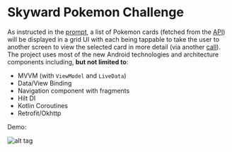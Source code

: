 # Skyward Pokemon Challenge
As instructed in the [prompt](https://gist.github.com/adamshick-Skyward/61cd42e450e192939e31026bec97feee), a list of Pokemon cards (fetched from the [API](https://docs.pokemontcg.io/api-reference/cards/search-cards)) will be displayed in a grid UI with each being tappable to take the user to another screen to view the selected card in more detail (via another [call](https://docs.pokemontcg.io/api-reference/cards/get-card)). The project uses most of the new Android technologies and architecture components including, **but not limited to**:
- MVVM (with `ViewModel` and `LiveData`) 
- Data/View Binding
- Navigation component with fragments 
- Hilt DI 
- Kotlin Coroutines
- Retrofit/Okhttp

Demo:

![alt tag](https://media.giphy.com/media/GyNsv4MCrosCsZRKHA/giphy.gif)
